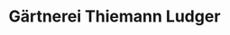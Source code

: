 ---
title: "Gärtnerei Thiemann Ludger"
url: /recklinghausen/gaertnerei-thiemann-ludger/
shop: Garten-Center
---